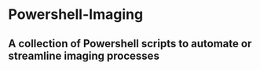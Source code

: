 # Powershell-Imaging
## A collection of Powershell scripts to automate or streamline imaging processes


